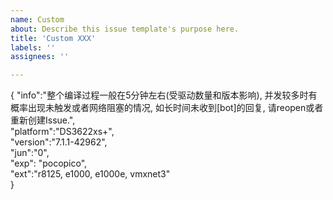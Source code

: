 ```yaml
---
name: Custom
about: Describe this issue template's purpose here.
title: 'Custom XXX'
labels: ''
assignees: ''

---
```


{
    "info":"整个编译过程一般在5分钟左右(受驱动数量和版本影响), 并发较多时有概率出现未触发或者网络阻塞的情况, 如长时间未收到[bot]的回复, 请reopen或者重新创建Issue.",  
    "platform":"DS3622xs+",  
    "version":"7.1.1-42962",  
    "jun":"0",  
    "exp": "pocopico",  
    "ext":"r8125, e1000, e1000e, vmxnet3"  
}
